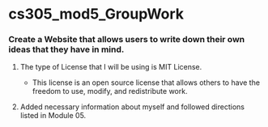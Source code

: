 # cs305_mod5_GroupWork


### Create a Website that allows users to write down their own ideas that they have in mind.

1. The type of License that I will be using is MIT License.
    * This license is an open source license that allows others to have the freedom to use, modify, and redistribute work. 

1. Added necessary information about myself and followed directions listed in Module 05. 
